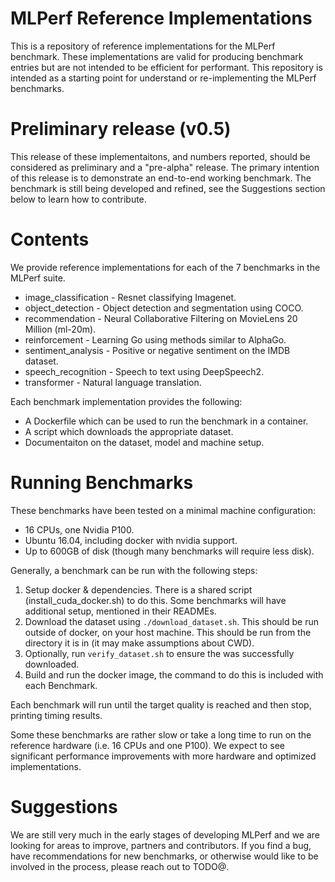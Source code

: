 # MLPerf Reference Implementations

This is a repository of reference implementations for the MLPerf benchmark. These implementations are valid for producing benchmark entries but are not intended to be efficient for performant. This repository is intended as a starting point for understand or re-implementing the MLPerf benchmarks. 


# Preliminary release (v0.5)

This release of these implementaitons, and numbers reported, should be considered as preliminary and a "pre-alpha" release. The primary intention of this release is to demonstrate an end-to-end working benchmark. The benchmark is still being developed and refined, see the Suggestions section below to learn how to contribute. 

# Contents

We provide reference implementations for each of the 7 benchmarks in the MLPerf suite. 

* image_classification - Resnet classifying Imagenet.
* object_detection - Object detection and segmentation using COCO. 
* recommendation - Neural Collaborative Filtering on MovieLens 20 Million (ml-20m).
* reinforcement - Learning Go using methods similar to AlphaGo.
* sentiment_analysis - Positive or negative sentiment on the IMDB dataset.
* speech_recognition - Speech to text using DeepSpeech2.
* transformer - Natural language translation.

Each benchmark implementation provides the following:
 
* A Dockerfile which can be used to run the benchmark in a container.
* A script which downloads the appropriate dataset.
* Documentaiton on the dataset, model and machine setup.

# Running Benchmarks

These benchmarks have been tested on a minimal machine configuration:

* 16 CPUs, one Nvidia P100.
* Ubuntu 16.04, including docker with nvidia support.
* Up to 600GB of disk (though many benchmarks will require less disk).

Generally, a benchmark can be run with the following steps:

1. Setup docker & dependencies. There is a shared script (install_cuda_docker.sh) to do this. Some benchmarks will have additional setup, mentioned in their READMEs.
2. Download the dataset using `./download_dataset.sh`. This should be run outside of docker, on your host machine. This should be run from the directory it is in (it may make assumptions about CWD).
3. Optionally, run `verify_dataset.sh` to ensure the was successfully downloaded.
4. Build and run the docker image, the command to do this is included with each Benchmark. 

Each benchmark will run until the target quality is reached and then stop, printing timing results. 

Some these benchmarks are rather slow or take a long time to run on the reference hardware (i.e. 16 CPUs and one P100). We expect to see significant performance improvements with more hardware and optimized implementations. 

# Suggestions

We are still very much in the early stages of developing MLPerf and we are looking for areas to improve, partners and contributors. If you find a bug, have recommendations for new benchmarks, or otherwise would like to be involved in the process, please reach out to TODO@. 
